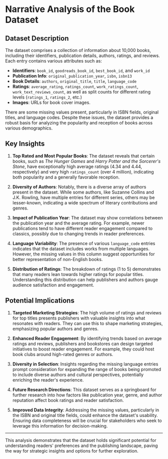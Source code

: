 # Narrative Analysis of the Book Dataset

## Dataset Description

The dataset comprises a collection of information about 10,000 books, including their identifiers, publication details, authors, ratings, and reviews. Each entry contains various attributes such as:

- **Identifiers**: `book_id`, `goodreads_book_id`, `best_book_id`, and `work_id`
- **Publication Info**: `original_publication_year`, `isbn`, `isbn13`
- **Book Details**: `authors`, `original_title`, `title`, `language_code`
- **Ratings**: `average_rating`, `ratings_count`, `work_ratings_count`, `work_text_reviews_count`, as well as split counts for different rating levels (`ratings_1`, `ratings_2`, etc.)
- **Images**: URLs for book cover images.

There are some missing values present, particularly in ISBN fields, original titles, and language codes. Despite these issues, the dataset provides a robust basis for analyzing the popularity and reception of books across various demographics.

## Key Insights

1. **Top Rated and Most Popular Books**: The dataset reveals that certain books, such as *The Hunger Games* and *Harry Potter and the Sorcerer's Stone*, have exceptionally high average ratings (4.34 and 4.44, respectively) and very high `ratings_count` (over 4 million), indicating both popularity and a generally favorable reception.
  
2. **Diversity of Authors**: Notably, there is a diverse array of authors present in the dataset. While some authors, like Suzanne Collins and J.K. Rowling, have multiple entries for different series, others may be lesser-known, indicating a wide spectrum of literary contributions and genres.

3. **Impact of Publication Year**: The dataset may show correlations between the publication year and the average rating. For example, newer publications tend to have different reader engagement compared to classics, possibly due to changing trends in reader preferences.

4. **Language Variability**: The presence of various `language_code` entries indicates that the dataset includes works from multiple languages. However, the missing values in this column suggest opportunities for better representation of non-English books.

5. **Distribution of Ratings**: The breakdown of ratings (1 to 5) demonstrates that many readers lean towards higher ratings for popular titles. Understanding this distribution can help publishers and authors gauge audience satisfaction and engagement.

## Potential Implications

1. **Targeted Marketing Strategies**: The high volume of ratings and reviews for top titles presents publishers with valuable insights into what resonates with readers. They can use this to shape marketing strategies, emphasizing popular authors and genres.

2. **Enhanced Reader Engagement**: By identifying trends based on average ratings and reviews, publishers and bookstores can design targeted initiatives to boost reader engagement. For example, they could host book clubs around high-rated genres or authors.

3. **Diversity in Selection**: Insights regarding the missing language entries prompt consideration for expanding the range of books being promoted to include diverse authors and cultural perspectives, potentially enriching the reader's experience.

4. **Future Research Directions**: This dataset serves as a springboard for further research into how factors like publication year, genre, and author reputation affect book ratings and reader satisfaction.

5. **Improved Data Integrity**: Addressing the missing values, particularly in the ISBN and original title fields, could enhance the dataset's usability. Ensuring data completeness will be crucial for stakeholders who seek to leverage this information for decision-making.

---
This analysis demonstrates that the dataset holds significant potential for understanding readers' preferences and the publishing landscape, paving the way for strategic insights and options for further exploration.